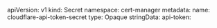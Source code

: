 apiVersion: v1
kind: Secret
namespace: cert-manager
metadata:
    name: cloudflare-api-token-secret
type: Opaque
stringData:
    api-token: <API TOKEN>